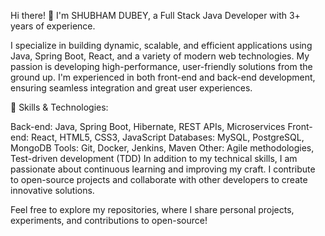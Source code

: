 Hi there! 👋 I'm SHUBHAM DUBEY, a Full Stack Java Developer with 3+ years of experience.

I specialize in building dynamic, scalable, and efficient applications using Java, Spring Boot, React, and a variety of modern web technologies.
My passion is developing high-performance, user-friendly solutions from the ground up. I'm experienced in both front-end and back-end development, ensuring seamless integration and great user experiences.

🔧 Skills & Technologies:

Back-end: Java, Spring Boot, Hibernate, REST APIs, Microservices
Front-end: React, HTML5, CSS3, JavaScript
Databases: MySQL, PostgreSQL, MongoDB
Tools: Git, Docker, Jenkins, Maven
Other: Agile methodologies, Test-driven development (TDD)
In addition to my technical skills, I am passionate about continuous learning and improving my craft. I contribute to open-source projects and collaborate with other developers to create innovative solutions.

Feel free to explore my repositories, where I share personal projects, experiments, and contributions to open-source!


